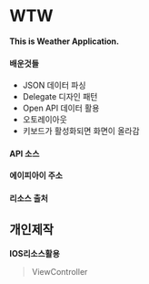 # WTW
**This is Weather Application.**
#### 배운것들
 - JSON 데이터 파싱
 - Delegate 디자인 패턴
 - Open API 데이터 활용
 - 오토레이아웃
 - 키보드가 활성화되면 화면이 올라감
 #### API 소스
**에이피아이 주소**
#### 리소스 출처
 **개인제작**
---
**IOS리소스활용**
>ViewController


